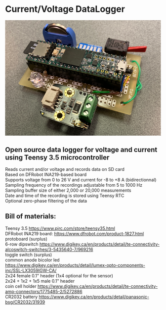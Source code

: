 # Current/Voltage DataLogger
![Image](./PowerDataLogger540.png)

## Open source data logger for voltage and current using Teensy 3.5 microcontroller<br>
Reads current and/or voltage and records data on SD card<br>
Based on DFRobot INA219-based board<br>
Supports voltage from 0 to 26 V and current for -8 to +8 A (bidirectionnal)<br>
Sampling frequency of the recordings adjustable from 5 to 1000 Hz<br>
Sampling buffer size of either 2,000 or 20,000 measurements<br>
Date and time of the recording is stored using Teensy RTC<br>
Optional zero-phase filtering of the data<br>

## Bill of materials:
Teensy 3.5 https://www.pjrc.com/store/teensy35.html<br>
DFRobot INA219 board: https://www.dfrobot.com/product-1827.html<br>
protoboard (surplus)<br>
6-row dipswitch https://www.digikey.ca/en/products/detail/te-connectivity-alcoswitch-switches/3-5435640-7/969216<br>
toggle switch (surplus)<br>
common anode bicolor led https://www.digikey.ca/en/products/detail/lumex-opto-components-inc/SSL-LX3059IGW-CA/<br>
2x24 female 0.1" header (1x4 optional for the sensor) <br>
2x24 + 1x2 + 1x5 male 0.1" header<br>
coin cell holder https://www.digikey.ca/en/products/detail/te-connectivity-amp-connectors/1775485-2/5272886<br>
CR2032 battery https://www.digikey.ca/en/products/detail/panasonic-bsg/CR2032/31939<br>
